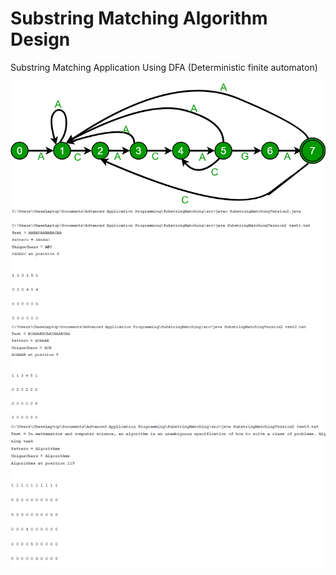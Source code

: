 # Substring Matching Algorithm Design
Substring Matching Application Using DFA (Deterministic finite automaton)

<img src="/Images/substring_image.PNG"></img>
<img src="/Images/version2_1.PNG"></img>
<img src="/Images/version2_2.PNG"></img>
<img src="/Images/version2_3.PNG"></img>
